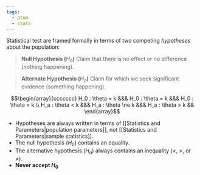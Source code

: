 ```yaml
---
tags:
  - atom
  - stats
---
```

Statistical test are framed formally in terms of two competing *hypotheses* about the population:
> **Null Hypothesis (**$H_0$**)**
> Claim that there is no effect or no difference (nothing happening).

> **Alternate Hypothesis (**$H_a$**)**
> Claim for which we seek significant evidence (something happening).

$$\begin{array}{ccccccc} 
	H_0 : \theta = k &&& H_0 : \theta = k &&& H_0 : \theta = k \\
	H_a : \theta < k &&& H_a : \theta \ne k &&& H_a : \theta > k &&
\end{array}$$
- Hypotheses are always written in terms of [[Statistics and Parameters|population parameters]], not [[Statistics and Parameters|sample statistics]].
- The null hypothesis ($H_0$) contains an equality.
- The alternative hypothesis ($H_a$) always contains an inequality ($<$, $>$, or $\ne$).
- **Never accept $H_0$**